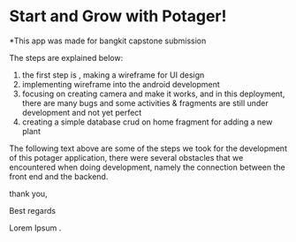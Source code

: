 # Start and Grow with Potager!
*This app was made for bangkit capstone submission

The steps are explained below:

1. the first step is , making a wireframe for UI design
2. implementing wireframe into the android development
3. focusing on creating camera and make it works, and in this deployment, 
there are many bugs and some activities & fragments are still under development 
and not yet perfect
4. creating a simple database crud on home fragment for adding a new plant

The following text above are some of the steps we took for the development of this 
potager application, there were several obstacles that we encountered when
 doing development, namely the connection between the front end and the backend.

thank you,

Best regards

Lorem Ipsum .
